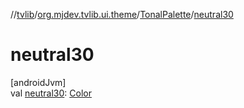 //[tvlib](../../../index.md)/[org.mjdev.tvlib.ui.theme](../index.md)/[TonalPalette](index.md)/[neutral30](neutral30.md)

# neutral30

[androidJvm]\
val [neutral30](neutral30.md): [Color](https://developer.android.com/reference/kotlin/androidx/compose/ui/graphics/Color.html)
